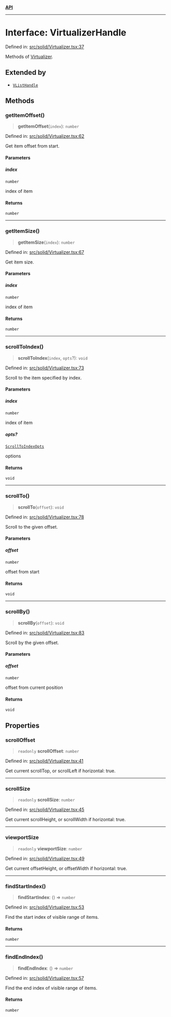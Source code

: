 [**API**](../../API.md)

***

# Interface: VirtualizerHandle

Defined in: [src/solid/Virtualizer.tsx:37](https://github.com/inokawa/virtua/blob/0ce0cc2cff2931917967ae53679917fd6b9407b9/src/solid/Virtualizer.tsx#L37)

Methods of [Virtualizer](../functions/Virtualizer.md).

## Extended by

- [`VListHandle`](VListHandle.md)

## Methods

### getItemOffset()

> **getItemOffset**(`index`): `number`

Defined in: [src/solid/Virtualizer.tsx:62](https://github.com/inokawa/virtua/blob/0ce0cc2cff2931917967ae53679917fd6b9407b9/src/solid/Virtualizer.tsx#L62)

Get item offset from start.

#### Parameters

##### index

`number`

index of item

#### Returns

`number`

***

### getItemSize()

> **getItemSize**(`index`): `number`

Defined in: [src/solid/Virtualizer.tsx:67](https://github.com/inokawa/virtua/blob/0ce0cc2cff2931917967ae53679917fd6b9407b9/src/solid/Virtualizer.tsx#L67)

Get item size.

#### Parameters

##### index

`number`

index of item

#### Returns

`number`

***

### scrollToIndex()

> **scrollToIndex**(`index`, `opts`?): `void`

Defined in: [src/solid/Virtualizer.tsx:73](https://github.com/inokawa/virtua/blob/0ce0cc2cff2931917967ae53679917fd6b9407b9/src/solid/Virtualizer.tsx#L73)

Scroll to the item specified by index.

#### Parameters

##### index

`number`

index of item

##### opts?

[`ScrollToIndexOpts`](../../react/interfaces/ScrollToIndexOpts.md)

options

#### Returns

`void`

***

### scrollTo()

> **scrollTo**(`offset`): `void`

Defined in: [src/solid/Virtualizer.tsx:78](https://github.com/inokawa/virtua/blob/0ce0cc2cff2931917967ae53679917fd6b9407b9/src/solid/Virtualizer.tsx#L78)

Scroll to the given offset.

#### Parameters

##### offset

`number`

offset from start

#### Returns

`void`

***

### scrollBy()

> **scrollBy**(`offset`): `void`

Defined in: [src/solid/Virtualizer.tsx:83](https://github.com/inokawa/virtua/blob/0ce0cc2cff2931917967ae53679917fd6b9407b9/src/solid/Virtualizer.tsx#L83)

Scroll by the given offset.

#### Parameters

##### offset

`number`

offset from current position

#### Returns

`void`

## Properties

### scrollOffset

> `readonly` **scrollOffset**: `number`

Defined in: [src/solid/Virtualizer.tsx:41](https://github.com/inokawa/virtua/blob/0ce0cc2cff2931917967ae53679917fd6b9407b9/src/solid/Virtualizer.tsx#L41)

Get current scrollTop, or scrollLeft if horizontal: true.

***

### scrollSize

> `readonly` **scrollSize**: `number`

Defined in: [src/solid/Virtualizer.tsx:45](https://github.com/inokawa/virtua/blob/0ce0cc2cff2931917967ae53679917fd6b9407b9/src/solid/Virtualizer.tsx#L45)

Get current scrollHeight, or scrollWidth if horizontal: true.

***

### viewportSize

> `readonly` **viewportSize**: `number`

Defined in: [src/solid/Virtualizer.tsx:49](https://github.com/inokawa/virtua/blob/0ce0cc2cff2931917967ae53679917fd6b9407b9/src/solid/Virtualizer.tsx#L49)

Get current offsetHeight, or offsetWidth if horizontal: true.

***

### findStartIndex()

> **findStartIndex**: () => `number`

Defined in: [src/solid/Virtualizer.tsx:53](https://github.com/inokawa/virtua/blob/0ce0cc2cff2931917967ae53679917fd6b9407b9/src/solid/Virtualizer.tsx#L53)

Find the start index of visible range of items.

#### Returns

`number`

***

### findEndIndex()

> **findEndIndex**: () => `number`

Defined in: [src/solid/Virtualizer.tsx:57](https://github.com/inokawa/virtua/blob/0ce0cc2cff2931917967ae53679917fd6b9407b9/src/solid/Virtualizer.tsx#L57)

Find the end index of visible range of items.

#### Returns

`number`
